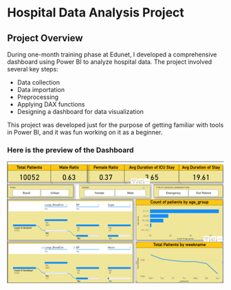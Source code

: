 
# Hospital Data Analysis Project

## Project Overview
During  one-month training phase at Edunet, I developed a comprehensive dashboard using Power BI to analyze hospital data. The project involved several key steps:
- Data collection
- Data importation
- Preprocessing
- Applying DAX functions
- Designing a dashboard for data visualization

This project was developed just for the purpose of getting familiar with tools in Power BI, and it was fun working on it as a beginner.

### Here is the preview of the Dashboard
![Dashboard Preview](https://github.com/dhanashree-11/HealthCare-PowerBI-DataAnalysis/blob/main/Dashboard.png)
